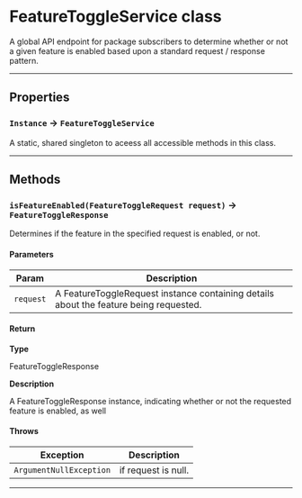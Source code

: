 # FeatureToggleService class

A global API endpoint for package subscribers to determine whether or not a given feature is enabled based upon a standard request / response pattern.

---
## Properties

### `Instance` → `FeatureToggleService`

A static, shared singleton to aceess all accessible methods in this class.

---
## Methods
### `isFeatureEnabled(FeatureToggleRequest request)` → `FeatureToggleResponse`

Determines if the feature in the specified request is enabled, or not.

#### Parameters
|Param|Description|
|-----|-----------|
|`request` |  A FeatureToggleRequest instance containing details about the feature being requested. |

#### Return

**Type**

FeatureToggleResponse

**Description**

A FeatureToggleResponse instance, indicating whether or not the requested feature is enabled, as well

#### Throws
|Exception|Description|
|---------|-----------|
|`ArgumentNullException` |  if request is null. |

---
